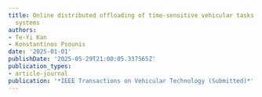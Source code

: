 ```yaml
---
title: Online distributed offloading of time‑sensitive vehicular tasks in edge‑cloud
  systems
authors:
- Te-Yi Kan
- Konstantinos Psounis
date: '2025-01-01'
publishDate: '2025-05-29T21:00:05.337565Z'
publication_types:
- article-journal
publication: '*IEEE Transactions on Vehicular Technology (Submitted)*'
---
```

